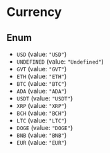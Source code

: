 # Currency

## Enum

* `USD` (value: `"USD"`)
* `UNDEFINED` (value: `"Undefined"`)
* `GVT` (value: `"GVT"`)
* `ETH` (value: `"ETH"`)
* `BTC` (value: `"BTC"`)
* `ADA` (value: `"ADA"`)
* `USDT` (value: `"USDT"`)
* `XRP` (value: `"XRP"`)
* `BCH` (value: `"BCH"`)
* `LTC` (value: `"LTC"`)
* `DOGE` (value: `"DOGE"`)
* `BNB` (value: `"BNB"`)
* `EUR` (value: `"EUR"`)
